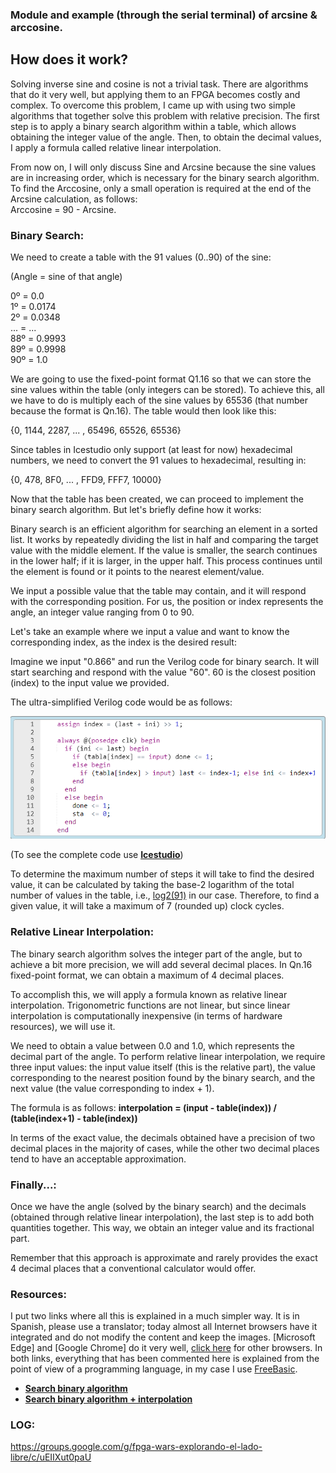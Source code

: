 ### Module and example (through the serial terminal) of arcsine & arccosine.

## How does it work?

Solving inverse sine and cosine is not a trivial task. There are algorithms that do it very well, but applying them to an FPGA becomes costly and complex. To overcome this problem, I came up with using two simple algorithms that together solve this problem with relative precision. The first step is to apply a binary search algorithm within a table, which allows obtaining the integer value of the angle. Then, to obtain the decimal values, I apply a formula called relative linear interpolation.

From now on, I will only discuss Sine and Arcsine because the sine values are in increasing order, which is necessary for the binary search algorithm. To find the Arccosine, only a small operation is required at the end of the Arcsine calculation, as follows:  
Arccosine = 90 - Arcsine.


### Binary Search:
We need to create a table with the 91 values (0..90) of the sine:

(Angle = sine of that angle)

0º = 0.0  
1º = 0.0174  
2º = 0.0348  
... = ...  
88º = 0.9993  
89º = 0.9998  
90º = 1.0  

We are going to use the fixed-point format Q1.16 so that we can store the sine values within the table (only integers can be stored). To achieve this, all we have to do is multiply each of the sine values by 65536 (that number because the format is Qn.16). The table would then look like this:

{0, 1144, 2287, ... , 65496, 65526, 65536}

Since tables in Icestudio only support (at least for now) hexadecimal numbers, we need to convert the 91 values to hexadecimal, resulting in:

{0, 478, 8F0, ... , FFD9, FFF7, 10000}

Now that the table has been created, we can proceed to implement the binary search algorithm. But let's briefly define how it works:

Binary search is an efficient algorithm for searching an element in a sorted list. It works by repeatedly dividing the list in half and comparing the target value with the middle element. If the value is smaller, the search continues in the lower half; if it is larger, in the upper half. This process continues until the element is found or it points to the nearest element/value.

We input a possible value that the table may contain, and it will respond with the corresponding position. For us, the position or index represents the angle, an integer value ranging from 0 to 90.

Let's take an example where we input a value and want to know the corresponding index, as the index is the desired result:

Imagine we input "0.866" and run the Verilog code for binary search. It will start searching and respond with the value "60". 60 is the closest position (index) to the input value we provided.

The ultra-simplified Verilog code would be as follows:

![](https://github.com/Democrito/repositorios/blob/master/Maths/trigonometric/inverse_sin_cos/img/code_verilog.PNG)

(To see the complete code use [**Icestudio**](https://icestudio.io/#lk-download))

To determine the maximum number of steps it will take to find the desired value, it can be calculated by taking the base-2 logarithm of the total number of values in the table, i.e., [log2(91)](https://www.google.com/search?client=opera&q=log2(91)&sourceid=opera&ie=UTF-8&oe=UTF-8) in our case. Therefore, to find a given value, it will take a maximum of 7 (rounded up) clock cycles.

### Relative Linear Interpolation:

The binary search algorithm solves the integer part of the angle, but to achieve a bit more precision, we will add several decimal places. In Qn.16 fixed-point format, we can obtain a maximum of 4 decimal places.

To accomplish this, we will apply a formula known as relative linear interpolation. Trigonometric functions are not linear, but since linear interpolation is computationally inexpensive (in terms of hardware resources), we will use it.

We need to obtain a value between 0.0 and 1.0, which represents the decimal part of the angle. To perform relative linear interpolation, we require three input values: the input value itself (this is the relative part), the value corresponding to the nearest position found by the binary search, and the next value (the value corresponding to index + 1).

The formula is as follows: **interpolation = (input - table(index)) / (table(index+1) - table(index))**

In terms of the exact value, the decimals obtained have a precision of two decimal places in the majority of cases, while the other two decimal places tend to have an acceptable approximation.

### Finally...:

Once we have the angle (solved by the binary search) and the decimals (obtained through relative linear interpolation), the last step is to add both quantities together. This way, we obtain an integer value and its fractional part.

Remember that this approach is approximate and rarely provides the exact 4 decimal places that a conventional calculator would offer.

### Resources:

I put two links where all this is explained in a much simpler way. It is in Spanish, please use a translator; today almost all Internet browsers have it integrated and do not modify the content and keep the images. [Microsoft Edge] and [Google Chrome] do it very well, [click here](https://kinsta.com/blog/how-to-translate-a-website/) for other browsers. In both links, everything that has been commented here is explained from the point of view of a programming language, in my case I use [FreeBasic](https://www.freebasic.net/about.html).

* [**Search binary algorithm**](https://github.com/Democrito/Didactico/tree/main/algoritmos/busqueda_binaria)
* [**Search binary algorithm + interpolation**](https://github.com/Democrito/Didactico/tree/main/algoritmos/busqueda_binaria_con_interpolacion)

### LOG:

https://groups.google.com/g/fpga-wars-explorando-el-lado-libre/c/uEIIXut0paU
